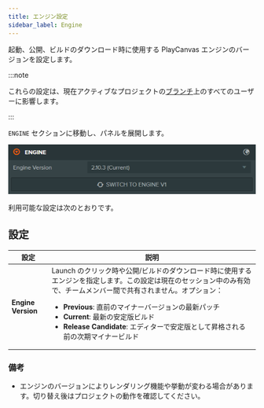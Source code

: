 ```yaml
---
title: エンジン設定
sidebar_label: Engine
---
```


起動、公開、ビルドのダウンロード時に使用する PlayCanvas エンジンのバージョンを設定します。

:::note

これらの設定は、現在アクティブなプロジェクトの[ブランチ](../../version-control/branches.md)上のすべてのユーザーに影響します。

:::

`ENGINE` セクションに移動し、パネルを展開します。

![Engine Settings](/img/user-manual/editor/interface/settings/engine.webp)

利用可能な設定は次のとおりです。

## 設定

| 設定 | 説明 |
| --- | --- |
| **Engine Version** | Launch のクリック時や公開/ビルドのダウンロード時に使用するエンジンを指定します。この設定は現在のセッション中のみ有効で、チームメンバー間で共有されません。オプション：<ul><li><strong>Previous</strong>: 直前のマイナーバージョンの最新パッチ</li><li><strong>Current</strong>: 最新の安定版ビルド</li><li><strong>Release Candidate</strong>: エディターで安定版として昇格される前の次期マイナービルド</li></ul> |

### 備考

- エンジンのバージョンによりレンダリング機能や挙動が変わる場合があります。切り替え後はプロジェクトの動作を確認してください。


